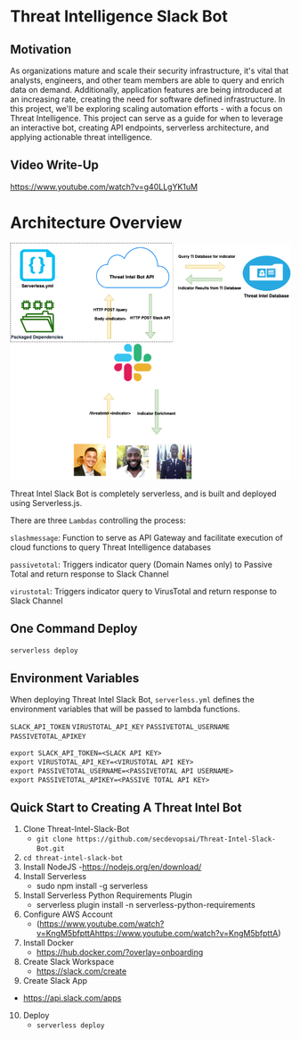 # Threat Intelligence Slack Bot

## Motivation

As organizations mature and scale their security infrastructure, it's vital that analysts, engineers, and other team members are able to query and enrich data on demand. Additionally, application features are being introduced at an increasing rate, creating the need for software defined infrastructure. In this project, we'll be exploring scaling automation efforts - with a focus on Threat Intelligence. This project can serve as a guide for when to leverage an interactive bot, creating API endpoints, serverless architecture, and applying actionable threat intelligence.

## Video Write-Up

https://www.youtube.com/watch?v=g40LLgYK1uM

# Architecture Overview

![Architecture](architecture.png)

Threat Intel Slack Bot is completely serverless, and is built and deployed using Serverless.js.

There are three `Lambdas` controlling the process:

`slashmessage`: Function to serve as API Gateway and facilitate execution of cloud functions to query Threat Intelligence databases

`passivetotal`: Triggers indicator query (Domain Names only) to Passive Total and return response to Slack Channel

`virustotal`: Triggers indicator query to VirusTotal and return response to Slack Channel

## One Command Deploy

`serverless deploy`

## Environment Variables

When deploying Threat Intel Slack Bot, `serverless.yml` defines the environment variables that will be passed to lambda functions.

`SLACK_API_TOKEN`
`VIRUSTOTAL_API_KEY`
`PASSIVETOTAL_USERNAME`
`PASSIVETOTAL_APIKEY`

```
export SLACK_API_TOKEN=<SLACK API KEY>
export VIRUSTOTAL_API_KEY=<VIRUSTOTAL API KEY>
export PASSIVETOTAL_USERNAME=<PASSIVETOTAL API USERNAME>
export PASSIVETOTAL_APIKEY=<PASSIVE TOTAL API KEY>
```

## Quick Start to Creating A Threat Intel Bot

1. Clone Threat-Intel-Slack-Bot
   - `git clone https://github.com/secdevopsai/Threat-Intel-Slack-Bot.git`
2. `cd threat-intel-slack-bot`
3. Install NodeJS
   -https://nodejs.org/en/download/
4. Install Serverless
   - sudo npm install -g serverless
5. Install Serverless Python Requirements Plugin
   - serverless plugin install -n serverless-python-requirements
6. Configure AWS Account
   - (https://www.youtube.com/watch?v=KngM5bfpttAhttps://www.youtube.com/watch?v=KngM5bfpttA)
7. Install Docker
   - https://hub.docker.com/?overlay=onboarding
8. Create Slack Workspace
   - https://slack.com/create
9.  Create Slack App
   - https://api.slack.com/apps
10. Deploy
    - `serverless deploy`
